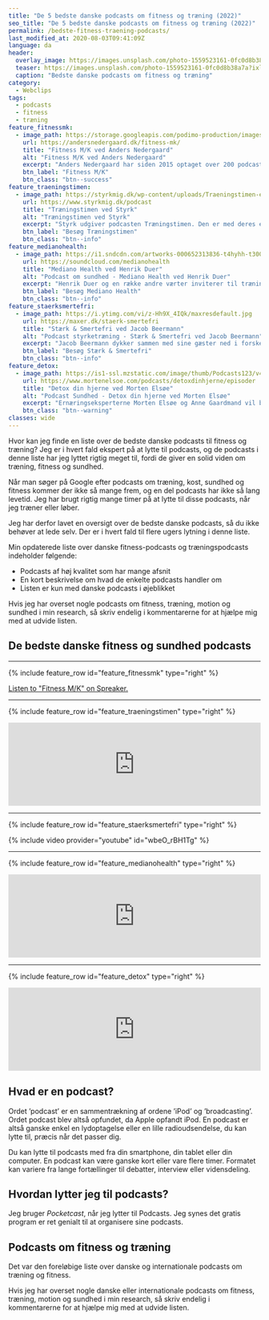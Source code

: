 ```yaml
---
title: "De 5 bedste danske podcasts om fitness og træning (2022)"
seo_title: "De 5 bedste danske podcasts om fitness og træning (2022)"
permalink: /bedste-fitness-traening-podcasts/
last_modified_at: 2020-08-03T09:41:09Z
language: da
header:
  overlay_image: https://images.unsplash.com/photo-1559523161-0fc0d8b38a7a?ixlib=rb-1.2.1&ixid=eyJhcHBfaWQiOjEyMDd9&auto=format&fit=crop&h=630&w=1200&q=10
  teaser: https://images.unsplash.com/photo-1559523161-0fc0d8b38a7a?ixlib=rb-1.2.1&ixid=eyJhcHBfaWQiOjEyMDd9&auto=format&fit=crop&h=300&w=400&q=10
  caption: "Bedste danske podcasts om fitness og træning"
category:
  - Webclips
tags:
  - podcasts
  - fitness
  - træning
feature_fitnessmk:
  - image_path: https://storage.googleapis.com/podimo-production/images/0d0a6159-b82a-421b-aa61-2e3d7458ac69_400x400.png
    url: https://andersnedergaard.dk/fitness-mk/
    title: "Fitness M/K ved Anders Nedergaard"
    alt: "Fitness M/K ved Anders Nedergaard"
    excerpt: "Anders Nedergaard har siden 2015 optaget over 200 podcasts om træning, kost, doping, kampsport og røverhistorier om all things fitness. Hvis du godt kan lide at lytte til sidstnævnte, så kan vi varmt anbefale afsnittene med Sven-Ole Thorsen."
    btn_label: "Fitness M/K"
    btn_class: "btn--success"
feature_traeningstimen:
  - image_path: https://styrkmig.dk/wp-content/uploads/Traeningstimen-episode-116-Broscience-5-de-vaerste-og-sjoveste-myter-om-traening-og-kost.-700x700-1.jpg.webp
    url: https://www.styrkmig.dk/podcast
    title: "Træningstimen ved Styrk"
    alt: "Træningstimen ved Styrk"
    excerpt: "Styrk udgiver podcasten Træningstimen. Den er med deres egne ord helt fri for 'broscience', men der er masser af godt humør og lange indledninger undervejs. Podcasten er også smækfyldt med interessante emner, som behandles på en god og saglig måde."
    btn_label: "Besøg Træningstimen"
    btn_class: "btn--info"
feature_medianohealth:
  - image_path: https://i1.sndcdn.com/artworks-000652313836-t4hyhh-t3000x3000.jpg
    url: https://soundcloud.com/medianohealth
    title: "Mediano Health ved Henrik Duer"
    alt: "Podcast om sundhed - Mediano Health ved Henrik Duer"
    excerpt: "Henrik Duer og en række andre værter inviterer til træningstimen om fysiologi, træning og sundhed, som jeg synes er den mest interessante del af podcasten. Der er også succeshistorier med vægttab, men jeg ville ønske at fokus var mere på livsstil og bevægelse end at _smide de sidste kilo_."
    btn_label: "Besøg Mediano Health"
    btn_class: "btn--info"
feature_staerksmertefri:
  - image_path: https://i.ytimg.com/vi/z-Hh9X_4IQk/maxresdefault.jpg
    url: https://maxer.dk/staerk-smertefri
    title: "Stærk & Smertefri ved Jacob Beermann"
    alt: "Podcast styrketræning - Stærk & Smertefri ved Jacob Beermann"
    excerpt: "Jacob Beermann dykker sammen med sine gæster ned i forskellige emner. Det handler om styrketræning, træning og smerter - og både Jacob og gæsterne ved virkelig, hvad de snakker om."
    btn_label: "Besøg Stærk & Smertefri"
    btn_class: "btn--info"
feature_detox:
  - image_path: https://is1-ssl.mzstatic.com/image/thumb/Podcasts123/v4/23/52/81/2352815e-cf16-b748-2886-fa620e8c06ac/mza_1637639274645778021.jpg/626x0w.jpg
    url: https://www.mortenelsoe.com/podcasts/detoxdinhjerne/episoder
    title: "Detox din hjerne ved Morten Elsøe"
    alt: "Podcast Sundhed - Detox din hjerne ved Morten Elsøe"
    excerpt: "Ernæringseksperterne Morten Elsøe og Anne Gaardmand vil bekæmpe sundhedsforvirring. De laver lange og saglige podcasts, hvor de diskuterer myter og forsøger at få noget fornuft ind i diskussionen. Hvordan kan vi være normalvægtige i et fedmefremmed samfund?"
    btn_class: "btn--warning"
classes: wide
---
```


Hvor kan jeg finde en liste over de bedste danske podcasts til fitness og træning? Jeg er i hvert fald ekspert på at lytte til podcasts, og de podcasts i denne liste har jeg lyttet rigtig meget til, fordi de giver en solid viden om træning, fitness og sundhed.

Når man søger på Google efter podcasts om træning, kost, sundhed og fitness kommer der ikke så mange frem, og en del podcasts har ikke så lang levetid. Jeg har brugt rigtig mange timer på at lytte til disse podcasts, når jeg træner eller løber.

Jeg har derfor lavet en oversigt over de bedste danske podcasts, så du ikke behøver at lede selv. Der er i hvert fald til flere ugers lytning i denne liste.

Min opdaterede liste over danske fitness-podcasts og træningspodcasts indeholder følgende:

- Podcasts af høj kvalitet som har mange afsnit
- En kort beskrivelse om hvad de enkelte podcasts handler om
- Listen er kun med danske podcasts i øjeblikket

Hvis jeg har overset nogle podcasts om fitness, træning, motion og sundhed i min research, så skriv endelig i kommentarerne for at hjælpe mig med at udvide listen.

## De bedste danske fitness og sundhed podcasts

***

{% include feature_row id="feature_fitnessmk" type="right" %}

<a class="spreaker-player" href="https://www.spreaker.com/show/fitness-m-k" data-resource="show_id=4223296" data-theme="light" data-autoplay="false" data-playlist="show" data-cover="https:&quot;https:\/\/d3wo5wojvuv7l.cloudfront.net\/images.spreaker.com\/original\/d5e15be562fee05af164e9c2803d11fb.jpg&quot;" data-width="100%" data-height="200px">Listen to "Fitness M/K" on Spreaker.</a><script async src="https://widget.spreaker.com/widgets.js"></script>

***

{% include feature_row id="feature_traeningstimen" type="right" %}


<iframe src="https://anchor.fm/fiskerperformance/embed/episodes/EP-19-Kostpyramiden-til-styrketrning-e3vpio/a-aeo04k" height="166px" width="100%" frameborder="0" scrolling="no"></iframe>

***

{% include feature_row id="feature_staerksmertefri" type="right" %}

{% include video provider="youtube" id="wbeO_rBH1Tg" %}

***

{% include feature_row id="feature_medianohealth" type="right" %}

<iframe width="100%" height="166" scrolling="no" frameborder="no" allow="autoplay" src="https://w.soundcloud.com/player/?url=https%3A//api.soundcloud.com/tracks/673987331&color=ff5500"></iframe>

***

{% include feature_row id="feature_detox" type="right" %}

<iframe width="100%" height="166" scrolling="no" frameborder="no" allow="autoplay" src="https://w.soundcloud.com/player/?url=https%3A//api.soundcloud.com/tracks/755422687&color=%23ff5500&auto_play=false&hide_related=false&show_comments=true&show_user=true&show_reposts=false&show_teaser=true&visual=true"></iframe>

## Hvad er en podcast?

Ordet ’podcast’ er en sammentrækning af ordene ’iPod’ og ’broadcasting’. Ordet podcast blev altså opfundet, da Apple opfandt iPod. En podcast er altså ganske enkel en lydoptagelse eller en lille radioudsendelse, du kan lytte til, præcis når det passer dig.

Du kan lytte til podcasts med fra din smartphone, din tablet eller din computer. En podcast kan være ganske kort eller vare flere timer. Formatet kan variere fra lange fortællinger til debatter, interview eller vidensdeling.

## Hvordan lytter jeg til podcasts?

Jeg bruger _Pocketcast_, når jeg lytter til Podcasts. Jeg synes det gratis program er ret genialt til at organisere sine podcasts.

## Podcasts om fitness og træning

Det var den foreløbige liste over danske og internationale podcasts om træning og fitness.

Hvis jeg har overset nogle danske eller internationale podcasts om fitness, træning, motion og sundhed i min research, så skriv endelig i kommentarerne for at hjælpe mig med at udvide listen.
